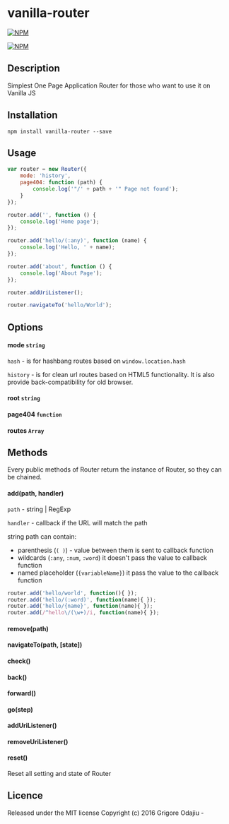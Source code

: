 # vanilla-router

[![NPM](https://nodei.co/npm/vanilla-router.png?downloads=true&downloadRank=true&stars=true)](https://nodei.co/npm/vanilla-router/)

[![NPM](https://nodei.co/npm-dl/vanilla-router.png?months=1&height=3)](https://nodei.co/npm/vanilla-router/)

## Description

Simplest One Page Application Router for those who want to use it on Vanilla JS


## Installation

```bashp
npm install vanilla-router --save
```

## Usage 

```js
var router = new Router({
    mode: 'history',
    page404: function (path) {
        console.log('"/' + path + '" Page not found');
    }
});

router.add('', function () {
    console.log('Home page');
});

router.add('hello/(:any)', function (name) {
    console.log('Hello, ' + name);
});

router.add('about', function () {
    console.log('About Page');
});

router.addUriListener();

router.navigateTo('hello/World');
```

## Options

#### mode `string`

`hash` - is for hashbang routes based on `window.location.hash`

`history` - is for clean url routes based on HTML5 functionality. It is also provide back-compatibility for old browser.

#### root `string`

#### page404 `function`

#### routes `Array`   

## Methods
Every public methods of Router return the instance of Router, so they can be chained.

#### add(path, handler)
`path` - string | RegExp

`handler` - callback if the URL will match the path

string path can contain:
 - parenthesis (`( )`) - value between them is sent to callback function  
 - wildcards (`:any`, `:num`, `:word`) it doesn't pass the value to callback function
 - named placeholder (`{variableName}`) it pass the value to the callback function

```js
router.add('hello/world', function(){ });
router.add('hello/(:word)', function(name){ });
router.add('hello/{name}', function(name){ });
router.add(/^hello\/(\w+)/i, function(name){ });
```

#### remove(path)

#### navigateTo(path, [state])

#### check()

#### back()

#### forward()

#### go(step)

#### addUriListener()

#### removeUriListener()

#### reset()

Reset all setting and state of Router

## Licence
Released under the MIT license
Copyright (c) 2016 Grigore Odajiu - 
